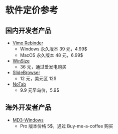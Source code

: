 # 软件定价参考

## 国内开发者产品

- [Vimo Rebinder](./参考产品/让操作系统%20Vim%20化.md)
  - Windows 永久版本 39 元，4.99$
  - MacOS 永久版本 48 元，6.99$
- [WinSize](./参考产品/WinSize%20一个用键盘排列窗口的工具软件.md)
  - 36 元，通过爱发电购买
- [SlideBrowser](./参考产品/鼠标贴边时才出现的浏览器.md)
  - 12 元，美元区 12$
- [NoTab](https://notab.wand.tools/)
  - 9.9 元早鸟价，5.9$

## 海外开发者产品

- [MD3-Windows](./参考产品/在%20Windows%20上使用%20Material%20You%20风格桌面.md)
  - Pro 版本价格 5$，通过 Buy-me-a-coffee 购买
